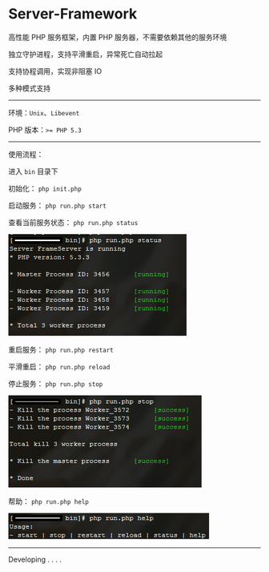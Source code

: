 # Server-Framework

高性能 PHP 服务框架，内置 PHP 服务器，不需要依赖其他的服务环境

独立守护进程，支持平滑重启，异常死亡自动拉起

支持协程调用，实现非阻塞 IO

多种模式支持

---

环境：`Unix`、`Libevent`

PHP 版本：`>= PHP 5.3`

---


使用流程：

进入 `bin` 目录下

初始化： `php init.php`

启动服务： `php run.php start`

查看当前服务状态： `php run.php status`

![](https://raw.githubusercontent.com/kof97/Server-Framework/master/images/status.png)

重启服务： `php run.php restart`

平滑重启： `php run.php reload`

停止服务： `php run.php stop`

![](https://raw.githubusercontent.com/kof97/Server-Framework/master/images/stop.png)

帮助： `php run.php help`

![](https://raw.githubusercontent.com/kof97/Server-Framework/master/images/help.png)

---

Developing . . . .
